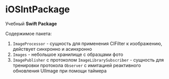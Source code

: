 # iOSIntPackage

Учебный __Swift Package__

Содержимое пакета:
1. `ImageProcessor` - сущность для применения CIFilter к изображению, действует синхронно и асинхронно 
2. `Images` - небольшое хранилище с образцами фото
3. `ImagePublisher` с протоколом `ImageLibrarySubscriber` - сущность для тренировки протокола `Observer` с имитацией реактивного обновления UIImage при помощи таймера 

